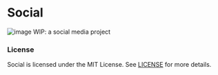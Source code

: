 # Social

![image](https://github.com/user-attachments/assets/645fe8d7-3980-45a3-ba57-c77d560c3f61)
WIP: a social media project


### License
Social is licensed under the MIT License. See [LICENSE](LICENSE) for more details.
